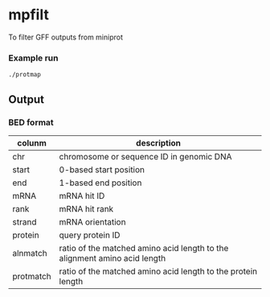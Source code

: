 # mpfilt
To filter GFF outputs from miniprot

### Example run
```
./protmap 
```

## Output
### BED format
colunm | description
----------- | -----------
chr | chromosome or sequence ID in genomic DNA
start | 0-based start position
end | 1-based end position
mRNA | mRNA hit ID
rank | mRNA hit rank
strand | mRNA orientation
protein | query protein ID
alnmatch | ratio of the matched amino acid length to the alignment amino acid length
protmatch | ratio of the matched amino acid length to the protein length

